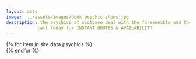 ```yaml
---
layout: acts
image:  ../assets/images/book psychic shows.jpg
description: the psychics at scotbase deal with the foreseeable and the  unforeseeable. Our psychics work with spirit guides to provide you with the answers you need. <hr> Have you ever wondered what the future might hold for you? Do you wonder about past life experiences? Do you want to know when you will meet your true love?the psychics at scotbase deal with the foreseeable and the  unforeseeable. Our psychics work with spirit guides to provide you with the answers you need.They will convey your thoughts and wishes across the divide through psychic medium readings. Open your heart and call to book a psychic  today. BOOK YOUR ACT TODAY! book early to avoid disappointment.
            call today for INSTANT QUOTES & AVAILABILITY
---
```


<div class="row mt-4 mb-4">
  {% for item in site.data.psychics %}
    <div class="col-md-4 mb-5 mt-5">
      <div class="card border-0 shadow h-100">
        <a href="/acts/{{ item.title | slugify }}">
          <img class="card-img-top" src="{{ item.image_src }}" alt="" />
        </a>
      </div>
    </div>
  {% endfor %}
</div>